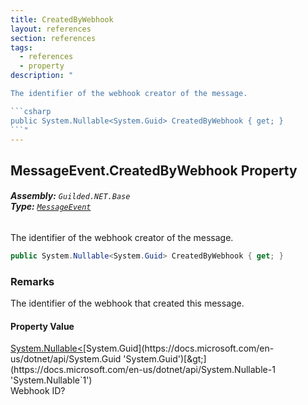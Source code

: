 ```yaml
---
title: CreatedByWebhook
layout: references
section: references
tags:
  - references
  - property
description: "

The identifier of the webhook creator of the message.

```csharp
public System.Nullable<System.Guid> CreatedByWebhook { get; }
```"
---
```


## MessageEvent.CreatedByWebhook Property
###### **Assembly:** `Guilded.NET.Base`<br/>**Type:** [`MessageEvent`](MessageEvent 'Guilded.NET.Base.Events.MessageEvent')

The identifier of the webhook creator of the message.

```csharp
public System.Nullable<System.Guid> CreatedByWebhook { get; }
```

### Remarks
  
The identifier of the webhook that created this message.

#### Property Value
[System.Nullable&lt;](https://docs.microsoft.com/en-us/dotnet/api/System.Nullable-1 'System.Nullable`1')[System.Guid](https://docs.microsoft.com/en-us/dotnet/api/System.Guid 'System.Guid')[&gt;](https://docs.microsoft.com/en-us/dotnet/api/System.Nullable-1 'System.Nullable`1')  
Webhook ID?